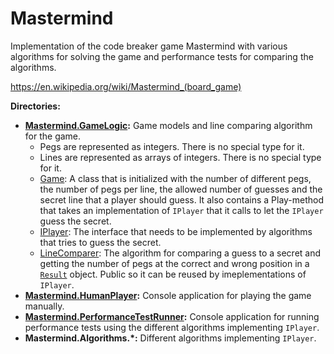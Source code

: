 # Mastermind
Implementation of the code breaker game Mastermind with various algorithms for solving the game and performance tests for comparing the algorithms.

<https://en.wikipedia.org/wiki/Mastermind_(board_game)>

__Directories:__
- __[Mastermind.GameLogic](https://github.com/permoller/mastermind/tree/master/Mastermind.GameLogic):__ Game models and line comparing algorithm for the game.
  - Pegs are represented as integers. There is no special type for it.
  - Lines are represented as arrays of integers. There is no special type for it.
  - [Game](https://github.com/permoller/mastermind/blob/master/Mastermind.GameLogic/Game.cs): A class that is initialized with the number of different pegs, the number of pegs per line, the allowed number of guesses and the secret line that a player should guess. It also contains a Play-method that takes an implementation of `IPlayer` that it calls to let the `IPlayer` guess the secret.
  - [IPlayer](https://github.com/permoller/mastermind/blob/master/Mastermind.GameLogic/IPlayer.cs): The interface that needs to be implemented by algorithms that tries to guess the secret.
  - [LineComparer](https://github.com/permoller/mastermind/blob/master/Mastermind.GameLogic/LineComparer.cs): The algorithm for comparing a guess to a secret and getting the number of pegs at the correct and wrong position in a [`Result`](https://github.com/permoller/mastermind/blob/master/Mastermind.GameLogic/Result.cs) object. Public so it can be reused by imeplementations of `IPlayer`.
- __[Mastermind.HumanPlayer](https://github.com/permoller/mastermind/tree/master/Mastermind.HumanPlayer):__ Console application for playing the game manually.
- __[Mastermind.PerformanceTestRunner](https://github.com/permoller/mastermind/tree/master/Mastermind.PerformanceTestRunner):__ Console application for running performance tests using the different algorithms implementing `IPlayer`.
- __Mastermind.Algorithms.\*:__ Different algorithms implementing `IPlayer`.
